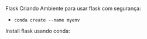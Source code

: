 Flask
Criando Ambiente para usar flask com segurança:
 * ```conda create --name myenv```


Install flask usando conda:
